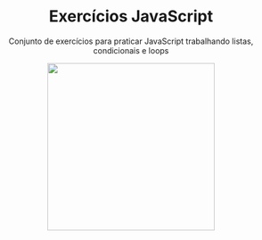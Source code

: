 
<h1 align="center"> Exercícios JavaScript 
</h1>
<p align="center"> Conjunto de exercícios para praticar JavaScript trabalhando listas, condicionais e loops 
</p>
<div align="center">
<img src="https://user-images.githubusercontent.com/43679743/210354519-3a1057a9-65f7-4cc2-82b4-00449306d51d.png" width="300px" />
</div>
